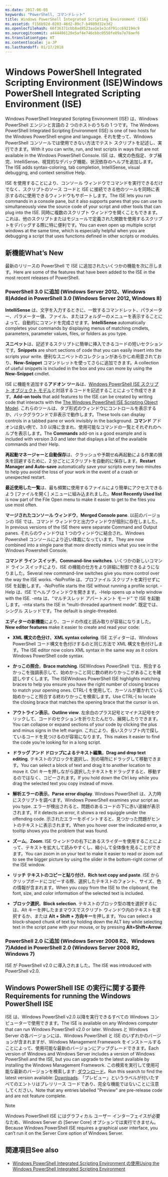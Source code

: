 ```yaml
---
ms.date: 2017-06-05
keywords: "PowerShell, コマンドレット"
title: Windows PowerShell Integrated Scripting Environment (ISE)
ms.assetid: f156b92d-0203-46d2-89c7-b4989d32e3d2
ms.openlocfilehash: 66f36371cbb8ad8523aa1e1e3cd791cc692194c9
ms.sourcegitcommit: a444406120e5af4e746cbbc0558fe89a7e78aef6
ms.translationtype: HT
ms.contentlocale: ja-JP
ms.lasthandoff: 01/17/2018
---
```

# <a name="windows-powershell-integrated-scripting-environment-ise"></a><span data-ttu-id="9e138-103">Windows PowerShell Integrated Scripting Environment (ISE)</span><span class="sxs-lookup"><span data-stu-id="9e138-103">Windows PowerShell Integrated Scripting Environment (ISE)</span></span>
<span data-ttu-id="9e138-104">Windows PowerShell Integrated Scripting Environment (ISE) は、Windows PowerShell エンジンと言語の 2 つのホストのうちの 1 つです。</span><span class="sxs-lookup"><span data-stu-id="9e138-104">The Windows PowerShell Integrated Scripting Environment (ISE) is one of two hosts for the Windows PowerShell engine and language.</span></span> <span data-ttu-id="9e138-105">それを使って、Windows PowerShell コンソールでは使用できない方法でテスト スクリプトを記述し、実行できます。</span><span class="sxs-lookup"><span data-stu-id="9e138-105">With it you can write, run, and test scripts in ways that are not available in the Windows PowerShell Console.</span></span> <span data-ttu-id="9e138-106">ISE は、構文の色指定、タブ補完、IntelliSense、視覚的なデバッグ機能、状況依存のヘルプを追加します。</span><span class="sxs-lookup"><span data-stu-id="9e138-106">The ISE adds syntax-coloring, tab completion, IntelliSense, visual debugging, and context sensitive Help.</span></span>

<span data-ttu-id="9e138-107">ISE を使用することにより、コンソール ウィンドウでコマンドを実行できるだけでなく、スクリプトのソース コードと ISE に接続できる他のツールを同時に表示するのに使用できるウィンドウもサポートします。</span><span class="sxs-lookup"><span data-stu-id="9e138-107">The ISE lets you run commands in a console pane, but it also supports panes that you can use to simultaneously view the source code of your script and other tools that can plug into the ISE.</span></span> <span data-ttu-id="9e138-108">同時に複数のスクリプト ウィンドウを開くこともできます。これは、他のスクリプトまたはモジュールで定義された関数を使用するスクリプトをデバッグする際に特に便利です。</span><span class="sxs-lookup"><span data-stu-id="9e138-108">You can even open up multiple script windows at the same time, which is especially helpful when you are debugging a script that uses functions defined in other scripts or modules.</span></span>

## <a name="whats-new"></a><span data-ttu-id="9e138-109">新機能</span><span class="sxs-lookup"><span data-stu-id="9e138-109">What’s New</span></span>
<span data-ttu-id="9e138-110">最新のリリースの PowerShell で ISE に追加されたいくつかの機能を次に示します。</span><span class="sxs-lookup"><span data-stu-id="9e138-110">Here are some of the features that have been added to the ISE in the most recent releases of PowerShell.</span></span>

### <a name="added-in-powershell-30-windows-server-2012-windows-8"></a><span data-ttu-id="9e138-111">PowerShell 3.0 に追加 (Windows Server 2012、Windows 8)</span><span class="sxs-lookup"><span data-stu-id="9e138-111">Added in PowerShell 3.0 (Windows Server 2012, Windows 8)</span></span>
<span data-ttu-id="9e138-112">**IntelliSense** は、文字を入力するときに、一致するコマンドレット、パラメーター、パラメーター値、ファイル、またはフォルダーのメニューを表示することによって、自動的にコマンドを完成させます。</span><span class="sxs-lookup"><span data-stu-id="9e138-112">**IntelliSense** automatically completes your commands by displaying menus of matching cmdlets, parameters, parameter values, files, or folders as you type.</span></span>

<span data-ttu-id="9e138-113">**スニペット**は、記述するスクリプトに簡単に挿入できるコードの短いセクションです。</span><span class="sxs-lookup"><span data-stu-id="9e138-113">**Snippets** are short sections of code that you can easily insert into the scripts your write.</span></span> <span data-ttu-id="9e138-114">便利なスニペットのコレクションがあらかじめ用意されており、**New-Snippet** コマンドレットを使ってさらに追加できます。</span><span class="sxs-lookup"><span data-stu-id="9e138-114">A collection of useful snippets is included in the box and you can more by using the **New-Snippet** cmdlet.</span></span>

<span data-ttu-id="9e138-115">ISE に機能を追加する**アドオン ツール**は、[Windows PowerShell ISE スクリプト オブジェクト モデル](../../core-powershell/ise/The-Windows-PowerShell-ISE-Scripting-Object-Model.md)と対話するコードを記述することによって作成できます。</span><span class="sxs-lookup"><span data-stu-id="9e138-115">**Add-on tools** that add features to the ISE can be created by writing code that interacts with the [The Windows PowerShell ISE Scripting Object Model](../../core-powershell/ise/The-Windows-PowerShell-ISE-Scripting-Object-Model.md).</span></span> <span data-ttu-id="9e138-116">これらのツールは、タブ形式のウィンドウにコントロールを表示するか、バックグラウンドで非表示で動作します。</span><span class="sxs-lookup"><span data-stu-id="9e138-116">These tools can display controls in a tabbed pane or work invisibly in the background.</span></span> <span data-ttu-id="9e138-117">**コマンド** アドオンは良い例で、3.0 以降に含まれ、使用可能なコマンドの一覧とそれぞれのヘルプを表示します。</span><span class="sxs-lookup"><span data-stu-id="9e138-117">The **Commands** add-on is a good example and is included with version 3.0 and later that displays a list of the available commands and their Help.</span></span>

<span data-ttu-id="9e138-118">**再起動マネージャーと自動保存**は、クラッシュや予期せぬ再起動による作業の損失を回避するために、2 分ごとにスクリプトを自動的に保存します。</span><span class="sxs-lookup"><span data-stu-id="9e138-118">**Restart Manager and Auto-save** automatically save your scripts every two minutes to help you avoid the loss of your work in the event of a crash or unexpected restart.</span></span>

<span data-ttu-id="9e138-119">**最近使用した一覧**は、最も頻繁に使用するファイルにより簡単にアクセスできるよう [ファイルを開く] メニューに組み込まれました。</span><span class="sxs-lookup"><span data-stu-id="9e138-119">**Most Recently Used list** is now part of the File Open menu to make it easier to get to the files you use most often.</span></span>

<span data-ttu-id="9e138-120">**マージされたコンソール ウィンドウ**。</span><span class="sxs-lookup"><span data-stu-id="9e138-120">**Merged Console pane**.</span></span> <span data-ttu-id="9e138-121">以前のバージョンの ISE では、コマンド ウィンドウと出力ウィンドウが個別に存在しました。</span><span class="sxs-lookup"><span data-stu-id="9e138-121">In previous versions of the ISE there were separate Command and Output panes.</span></span> <span data-ttu-id="9e138-122">それらのウィンドウは 1 つのウィンドウに結合され、Windows Powershell コンソールにより近い体裁になっています。</span><span class="sxs-lookup"><span data-stu-id="9e138-122">They are now combined into a single pane that more directly mimics what you see in the Windows Powershell Console.</span></span>

<span data-ttu-id="9e138-123">**コマンド ライン スイッチ**。</span><span class="sxs-lookup"><span data-stu-id="9e138-123">**Command-line switches**.</span></span> <span data-ttu-id="9e138-124">いくつかの新しいコマンド ライン スイッチにより、ISE の機能の仕方をより詳細に制御できるようになりました。</span><span class="sxs-lookup"><span data-stu-id="9e138-124">Several new command-line switches give you more control over the way the ISE works.</span></span> <span data-ttu-id="9e138-125">-NoProfile は、プロファイル スクリプトを実行せずに ISE を起動します。</span><span class="sxs-lookup"><span data-stu-id="9e138-125">-NoProfile starts the ISE without running a profile script.</span></span> <span data-ttu-id="9e138-126">-Help は、ISE でヘルプ ウィンドウを開きます。</span><span class="sxs-lookup"><span data-stu-id="9e138-126">-Help opens up a help window with the ISE.</span></span> <span data-ttu-id="9e138-127">-mta は、“マルチスレッド アパートメント モード” で ISE を起動します。</span><span class="sxs-lookup"><span data-stu-id="9e138-127">-mta starts the ISE in “multi-threaded apartment mode”.</span></span> <span data-ttu-id="9e138-128">既定では、シングル スレッドです。</span><span class="sxs-lookup"><span data-stu-id="9e138-128">The default is single-threaded.</span></span>

<span data-ttu-id="9e138-129">**エディターの新機能**により、コードの作成と読み取りが容易になりました。</span><span class="sxs-lookup"><span data-stu-id="9e138-129">**New editor features** make it easier to create and read your code:</span></span>

- <span data-ttu-id="9e138-130">**XML 構文の色分け**。</span><span class="sxs-lookup"><span data-stu-id="9e138-130">**XML syntax coloring**.</span></span> <span data-ttu-id="9e138-131">ISE エディターは、Windows PowerShell コード構文を色付けするのと同じ方法で XML 構文を色付けします。</span><span class="sxs-lookup"><span data-stu-id="9e138-131">The ISE editor now colors XML syntax in the same way as it colors Windows PowerShell code syntax.</span></span>

- <span data-ttu-id="9e138-132">**かっこの照合**。</span><span class="sxs-lookup"><span data-stu-id="9e138-132">**Brace matching**.</span></span> <span data-ttu-id="9e138-133">ISEWindows PowerShell では、照合するかっこを強調表示して、始めかっこと同じ数の終わりかっこがあることを確認しやすくします。</span><span class="sxs-lookup"><span data-stu-id="9e138-133">The ISEWindows PowerShell ISE highlights matching braces to help you ensure you have the right number of closing braces to match your opening ones.</span></span> <span data-ttu-id="9e138-134">CTRL-\[ を使用して、カーソルが置かれている始めかっこと照合する終わりかっこを検索します。</span><span class="sxs-lookup"><span data-stu-id="9e138-134">Use CTRL-\[ to locate the closing brace that matches the opening brace that the cursor is on.</span></span>

- <span data-ttu-id="9e138-135">**アウトライン表示**。</span><span class="sxs-lookup"><span data-stu-id="9e138-135">**Outline view**.</span></span> <span data-ttu-id="9e138-136">左余白のプラス記号とマイナス記号をクリックして、コードのセクションを折りたたんだり、展開したりできます。</span><span class="sxs-lookup"><span data-stu-id="9e138-136">You can collapse or expand sections of your code by clicking the plus and minus signs in the left margin.</span></span> <span data-ttu-id="9e138-137">これにより、長いスクリプト内で探しているコードを見つけるのが容易になります。</span><span class="sxs-lookup"><span data-stu-id="9e138-137">This makes it easier to find the code you’re looking for in a long script.</span></span>

- <span data-ttu-id="9e138-138">**ドラッグ アンド ドロップによるテキスト編集**。</span><span class="sxs-lookup"><span data-stu-id="9e138-138">**Drag and drop text editing**.</span></span> <span data-ttu-id="9e138-139">テキストのブロックを選択し、別の場所にドラッグして移動できます。</span><span class="sxs-lookup"><span data-stu-id="9e138-139">You can select a block of text and drag it to another location to move it.</span></span> <span data-ttu-id="9e138-140">Ctrl キーを押しながら選択したテキストをドラッグすると、移動するのではなく、コピーされます。</span><span class="sxs-lookup"><span data-stu-id="9e138-140">If you hold down the Ctrl key while you drag the selected text you copy instead of move.</span></span>

- <span data-ttu-id="9e138-141">**解析エラーの表示**。</span><span class="sxs-lookup"><span data-stu-id="9e138-141">**Parse error display**.</span></span> <span data-ttu-id="9e138-142">Windows PowerShell は、入力時にスクリプトを調べます。</span><span class="sxs-lookup"><span data-stu-id="9e138-142">Windows PowerShell examines your script as you type.</span></span> <span data-ttu-id="9e138-143">エラーが検出されると、問題のあるコードの下に赤い波線が表示されます。</span><span class="sxs-lookup"><span data-stu-id="9e138-143">If it detects an error, it shows a red squiggle under the offending code.</span></span> <span data-ttu-id="9e138-144">示されたエラーをポイントすると、見つかった問題がヒントのテキストに表示されます。</span><span class="sxs-lookup"><span data-stu-id="9e138-144">When you hover over the indicated error, a tooltip shows you the problem that was found.</span></span>

- <span data-ttu-id="9e138-145">**ズーム**。</span><span class="sxs-lookup"><span data-stu-id="9e138-145">**Zoom**.</span></span> <span data-ttu-id="9e138-146">ISE ウィンドウの右下にあるスライダーを使用することによって、テキストを拡大して読みやすくし、縮小して全体像を見ることができます。</span><span class="sxs-lookup"><span data-stu-id="9e138-146">You can zoom in on your text to make it easier to read or zoom out to see the bigger picture by using the slider in the bottom-right corner of the ISE window.</span></span>

- <span data-ttu-id="9e138-147">**リッチ テキストのコピーと貼り付け**。</span><span class="sxs-lookup"><span data-stu-id="9e138-147">**Rich text copy and paste**.</span></span> <span data-ttu-id="9e138-148">ISE からクリップボードにコピーする際、選択したテキストのフォント、サイズ、色の情報が含まれます。</span><span class="sxs-lookup"><span data-stu-id="9e138-148">When you copy from the ISE to the clipboard, the font, size, and color information of the selected text is included.</span></span>

- <span data-ttu-id="9e138-149">**ブロック選択**。</span><span class="sxs-lookup"><span data-stu-id="9e138-149">**Block selection**.</span></span> <span data-ttu-id="9e138-150">テキストのブロック型の塊を選択するには、Alt キーを押したままマウスでスクリプト ウィンドウ内のテキストを選択するか、または **Alt + Shift + 方向キー**を押します。</span><span class="sxs-lookup"><span data-stu-id="9e138-150">You can select a block-shaped chunk of text by holding down the ALT key while selecting text in the script pane with your mouse, or by pressing **Alt+Shift+Arrow**.</span></span>

### <a name="added-in-powershell-20-windows-server-2008-r2-windows-7"></a><span data-ttu-id="9e138-151">PowerShell 2.0 に追加 (Windows Server 2008 R2、Windows 7)</span><span class="sxs-lookup"><span data-stu-id="9e138-151">Added in PowerShell 2.0 (Windows Server 2008 R2, Windows 7)</span></span>
<span data-ttu-id="9e138-152">ISE が PowerShell v2.0 に導入されました。</span><span class="sxs-lookup"><span data-stu-id="9e138-152">The ISE was introduced with PowerShell v2.0.</span></span>

## <a name="requirements-for-running-the-windows-powershell-ise"></a><span data-ttu-id="9e138-153">Windows PowerShell ISE の実行に関する要件</span><span class="sxs-lookup"><span data-stu-id="9e138-153">Requirements for running the Windows PowerShell ISE</span></span>
<span data-ttu-id="9e138-154">ISE は、Windows PowerShell v2.0 以降を実行できるすべての Windows コンピューターで使用できます。</span><span class="sxs-lookup"><span data-stu-id="9e138-154">The ISE is available on any Windows computer that can run Windows PowerShell v2.0 or later.</span></span>
<span data-ttu-id="9e138-155">Windows と Windows Server の各バージョンには、Windows PowerShell と ISE のいずれかのバージョンが含まれますが、Windows Management Framework をインストールすることによって、使用可能な最新のバージョンにアップグレードできます。</span><span class="sxs-lookup"><span data-stu-id="9e138-155">Each version of Windows and Windows Server includes a version of Windows PowerShell and the ISE, but you can upgrade to the latest available by installing the Windows Management Framework.</span></span>
<span data-ttu-id="9e138-156">この検索を実行して使用可能な最新のバージョンを検索します: [ダウンロード](http://www.microsoft.com/en-us/search/DownloadResults.aspx?q=%22windows%20management%20framework%22%20PowerShell&sortby=Relevancy~Descending)。</span><span class="sxs-lookup"><span data-stu-id="9e138-156">Run this search to find the latest version available: [Downloads](http://www.microsoft.com/en-us/search/DownloadResults.aspx?q=%22windows%20management%20framework%22%20PowerShell&sortby=Relevancy~Descending).</span></span>
<span data-ttu-id="9e138-157">「プレビュー」というラベルが付いたすべてのエントリはプレリリース コードであり、完全な機能ではないことに注意してください。</span><span class="sxs-lookup"><span data-stu-id="9e138-157">Note that any entries labelled "Preview" are pre-release code and are not feature complete.</span></span>

> [!NOTE]
> <span data-ttu-id="9e138-158">Windows PowerShell ISE にはグラフィカル ユーザー インターフェイスが必要なため、Windows Server の [Server Core] オプションでは実行できません。</span><span class="sxs-lookup"><span data-stu-id="9e138-158">Because Windows PowerShell ISE requires a graphical user interface, you can’t run it on the Server Core option of Windows Server.</span></span>

## <a name="see-also"></a><span data-ttu-id="9e138-159">関連項目</span><span class="sxs-lookup"><span data-stu-id="9e138-159">See also</span></span>
- [<span data-ttu-id="9e138-160">Windows PowerShell Integrated Scripting Environment の使用</span><span class="sxs-lookup"><span data-stu-id="9e138-160">Using the Windows PowerShell Integrated Scripting Environment</span></span>](../../core-powershell/ise/Using-the-Windows-PowerShell-ISE.md)


